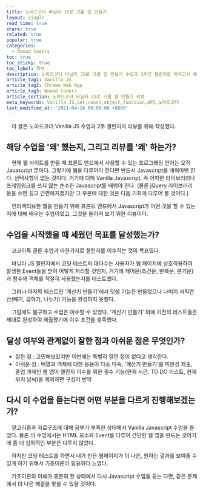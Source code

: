 ```yaml
---
title: 노마드코더 바닐라 JS로 크롬 앱 만들기
layout: single
read_time: true
share: true
related: true
popular: true
categories:
  - Nomad Coders
toc: true
toc_sticky: true
toc_label: 목차
description: 노마드코더 바닐라 JS로 크롬 앱 만들기 수업과 2주간 챌린지를 마치고서 해당 수업을 '왜' 했는지, 시작했을 때 세웠던 목표를 달성했는지, 잘한 점과 아쉬운 점은 무엇인지, 다시 듣는다면 어떤 부분을 다르게 진행해보겠는지를 리뷰하는 페이지
article_tag1: Vanilla JS
article_tag2: Chrome Web App
article_tag3: Nomad Coders
article_section: 노마드코더 바닐라 JS로 크롬 앱 만들기 리뷰
meta_keywords: Vanilla JS,let,const,object,function,API,노마드코더
last_modified_at: '2021-04-24 00:00:00 +0800'
---
```


&ensp;&ensp;이 글은 노마드코더 Vanilla JS 수업과 2주 챌린지의 리뷰를 위해 작성했다.

## 해당 수업을 '왜' 했는지, 그리고 리뷰를 '왜' 하는가?

&ensp;&ensp;현재 웹 사이트를 만들 때 프론트 엔드에서 사용할 수 있는 프로그래밍 언어는 오직 Javascript 뿐이다. 그렇기에 웹을 다루어야 한다면 반드시 Javascript를 배워야만 한다. 선택사항이 없는 것이다. 거기에 더해 Vanilla Javascript, 즉 어떠한 라이브러리나 프레임워크를 쓰지 않는 순수한 Javascript를 배워야 한다. (물론 jQuery 라이브러리 등을 쓰면 쉽고 간편해지겠지만 그 부분에 대한 것은 다음 기회에 다루어 볼 것이다.)

&ensp;&ensp;인터렉티브한 웹을 만들기 위해 프론트 엔드에서 Javascript가 어떤 것을 할 수 있는지에 대해 배우는 수업이었고, 그것을 돌이켜 보기 위한 리뷰이다.

## 수업을 시작했을 때 세웠던 목표를 달성했는가?

&ensp;&ensp;코코아톡 클론 수업과 마찬가지로 챌린지를 이수하는 것이 목표였다.

&ensp;&ensp;바닐라 JS 챌린지에서 코딩 테스트의 대다수는 사용자가 웹 페이지에 상호작용하여 발생한 Event들을 받아 어떻게 처리할 것인지, 거기에 제어문(조건문, 반복문, 분기문)과 함수와 객체를 적절히 사용했는지를 테스트했다.

&ensp;&ensp;그러나 마지막 테스트인 '계산기 만들기'에서 덧셈 기능은 만들었으나 나머지 사칙연산(빼기, 곱하기, 나누기) 기능을 완성하지 못했다.

&ensp;&ensp;그럼에도 불구하고 수업은 이수할 수 있었다. '계산기 만들기' 외에 이전의 테스트들은 제대로 완성하여 제출했기에 이수 조건을 충족했다.

## 달성 여부와 관계없이 잘한 점과 아쉬운 점은 무엇인가?

- 잘한 점 : 고민해보았지만 이번에는 특별히 잘한 점이 없다고 생각한다.
- 아쉬운 점 : 배열과 객체에 대한 응용이 다소 미숙, '계산기 만들기'를 미완성 제출, 졸업 과제인 웹 앱이 챌린지 이수를 위한 필수 기능(현재 시간, TO DO 리스트, 현재 위치 날씨)을 제외하면 구성이 빈약

## 다시 이 수업을 듣는다면 어떤 부분을 다르게 진행해보겠는가?

&ensp;&ensp;알고리즘과 자료구조에 대해 공부가 부족한 상태에서 Vanilla Javascript 수업을 들었다. 물론 이 수업에서는 HTML 요소와 Event를 다루어 간단한 웹 앱을 만드는 것이기에 좀 더 심화적인 부분은 다루지 않았다.

&ensp;&ensp;하지만 코딩 테스트를 하면서 내가 만든 웹페이지가 더 나은, 원하는 결과를 보여줄 수 있게 하기 위해서 기초이론이 필요하다 느꼈다.

&ensp;&ensp;기초이론의 이해가 충분히 된 상태에서 다시 Javascript 수업을 듣는 다면, 같은 문제에서 더 나은 해결을 찾을 수 있을 것이다.
